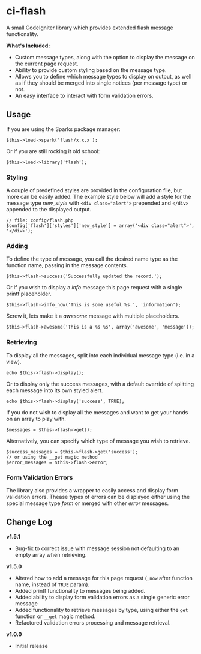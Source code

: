 ci-flash
========

A small CodeIgniter library which provides extended flash message functionality.

**What's Included:**

- Custom message types, along with the option to display the message on the current page request.
- Ability to provide custom styling based on the message type.
- Allows you to define which message types to display on output, as well as if they should be merged into single notices (per message type) or not.
- An easy interface to interact with form validation errors.

Usage
-----

If you are using the Sparks package manager:

    $this->load->spark('flash/x.x.x');

Or if you are still rocking it old school:

    $this->load->library('flash');

### Styling

A couple of predefined styles are provided in the configuration file, but more can be easily added.
The example style below will add a style for the message type _new_style_ with `<div class="alert">` prepended and `</div>` appended to the displayed output.

    // file: config/flash.php
    $config['flash']['styles']['new_style'] = array('<div class="alert">', '</div>');

### Adding

To define the type of message, you call the desired name type as the function name, passing in the message contents.

    $this->flash->success('Successfully updated the record.');

Or if you wish to display a _info_ message this page request with a single printf placeholder.

    $this->flash->info_now('This is some useful %s.', 'information');

Screw it, lets make it a _awesome_ message with multiple placeholders.

    $this->flash->awesome('This is a %s %s', array('awesome', 'message'));

### Retrieving

To display all the messages, split into each individual message type (i.e. in a view).

    echo $this->flash->display();

Or to display only the success messages, with a default override of splitting each message into its own styled alert.

    echo $this->flash->display('success', TRUE);

If you do not wish to display all the messages and want to get your hands on an array to play with.

    $messages = $this->flash->get();

Alternatively, you can specify which type of message you wish to retrieve.

    $success_messages = $this->flash->get('success');
    // or using the __get magic method
    $error_messages = $this->flash->error;

### Form Validation Errors

The library also provides a wrapper to easily access and display form validation errors.
Thease types of errors can be displayed either using the special message type _form_ or merged with other _error_ messages.

Change Log
----------

**v1.5.1**

- Bug-fix to correct issue with message session not defaulting to an empty array when retrieving.

**v1.5.0**

- Altered how to add a message for this page request (`_now` after function name, instead of `TRUE` param).
- Added printf functionality to messages being added.
- Added ability to display form validation errors as a single generic error message
- Added functionality to retrieve messages by type, using either the `get` function or `__get` magic method.
- Refactored validation errors processing and message retrieval.

**v1.0.0**

- Initial release